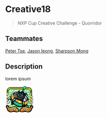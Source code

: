 # Creative18

> NXP Cup Creative Challenge - Quorridor

## Teammates

[Peter Tse](//github.com/mcreng), [Jason Ieong](//github.com/jasoni111), [Sharpson Mong](sharpsonmong)

## Description

lorem ipsum

![img](img/icon.png)
